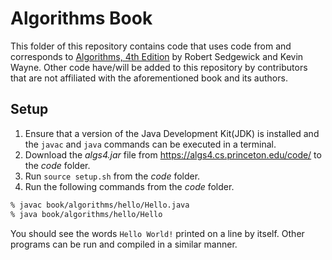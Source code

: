 # Algorithms Book
This folder of this repository contains code that uses code from and corresponds to <u>Algorithms, 4th Edition</u> by Robert
Sedgewick and Kevin Wayne. Other code have/will be added to this repository by contributors that are not affiliated with
the aforementioned book and its authors.

## Setup
1. Ensure that a version of the Java Development Kit(JDK) is installed and the `javac` and `java` commands can be executed
in a terminal.
2. Download the *algs4.jar* file from https://algs4.cs.princeton.edu/code/ to the *code* folder.
3. Run `source setup.sh` from the *code* folder.
4. Run the following commands from the *code* folder.
```bash
% javac book/algorithms/hello/Hello.java
% java book/algorithms/hello/Hello
```
You should see the words `Hello World!` printed on a line by itself. Other programs can be run and compiled in a similar
manner.